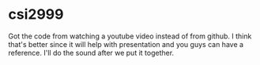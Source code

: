 # csi2999
Got the code from watching a youtube video instead of from github. I think that's better since it will help with presentation and you guys can have a reference.
I'll do the sound after we put it together. 
